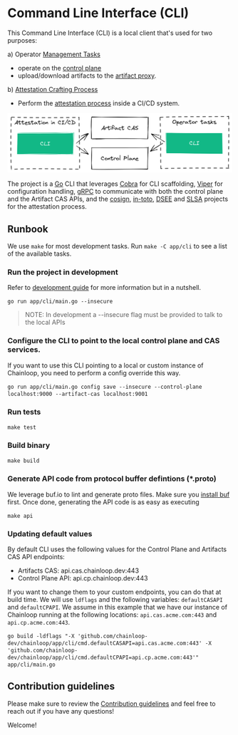 # Command Line Interface (CLI)

This Command Line Interface (CLI) is a local client that's used for two purposes:

a) Operator [Management Tasks](https://docs.chainloop.dev/getting-started/workflow-definition)

- operate on the [control plane](../controlplane/)
- upload/download artifacts to the [artifact proxy](../artifact-cas/).

b) [Attestation Crafting Process](https://docs.chainloop.dev/getting-started/attestation-crafting)

- Perform the [attestation process](https://docs.chainloop.dev/getting-started/attestation-crafting) inside a CI/CD system.

![cas](../../docs/img/cli-overview.png)

The project is a [Go](https://go.dev/) CLI that leverages [Cobra](https://github.com/spf13/cobra) for CLI scaffolding, [Viper](https://github.com/spf13/viper) for configuration handling, [gRPC](https://grpc.io/) to communicate with both the control plane and the Artifact CAS APIs, and the [cosign](https://github.com/sigstore/cosign), [in-toto](https://github.com/in-toto/in-toto), [DSEE](https://github.com/secure-systems-lab/dsse/) and [SLSA](https://github.com/slsa-framework/slsa) projects for the attestation process.

## Runbook

We use `make` for most development tasks. Run `make -C app/cli` to see a list of the available tasks.

### Run the project in development

Refer to [development guide](../../devel/README.md) for more information but in a nutshell.

```
go run app/cli/main.go --insecure
```

> NOTE: In development a --insecure flag must be provided to talk to the local APIs

### Configure the CLI to point to the local control plane and CAS services.

If you want to use this CLI pointing to a local or custom instance of Chainloop, you need to perform a config override this way.

```
go run app/cli/main.go config save --insecure --control-plane localhost:9000 --artifact-cas localhost:9001
```

### Run tests

```
make test
```

### Build binary

```
make build
```

### Generate API code from protocol buffer defintions (\*.proto)

We leverage buf.io to lint and generate proto files. Make sure you [install buf](https://docs.buf.build/installation) first. Once done, generating the API code is as easy as executing

```
make api
```

### Updating default values

By default CLI uses the following values for the Control Plane and Artifacts CAS API endpoints:

- Artifacts CAS: api.cas.chainloop.dev:443
- Control Plane API: api.cp.chainloop.dev:443

If you want to change them to your custom endpoints, you can do that at build time. We will use `ldflags` and the following variables: `defaultCASAPI` and `defaultCPAPI`. We assume in this example that we have our instance of Chainloop running at the following locations: `api.cas.acme.com:443` and `api.cp.acme.com:443`.

```
go build -ldflags "-X 'github.com/chainloop-dev/chainloop/app/cli/cmd.defaultCASAPI=api.cas.acme.com:443' -X 'github.com/chainloop-dev/chainloop/app/cli/cmd.defaultCPAPI=api.cp.acme.com:443'" app/cli/main.go
```

## Contribution guidelines

Please make sure to review the [Contribution guidelines](../../CONTRIBUTING.md) and feel free to reach out if you have any questions!

Welcome!
